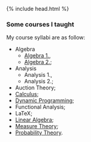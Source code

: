 {% include head.html %}
### Some courses I taught
My course syllabi are as follow:
- Algebra
  - [Algebra 1.](/algebra-1),
  - [Algebra 2.](/algebra-2);
- Analysis
  - Analysis 1.,
  - Analysis 2.;
- Auction Theory;
- [Calculus](/calculus);
- [Dynamic Programming](/dinamikusprogramozas);
- Functional Analysis;
- LaTeX;
- [Linear Algebra](/linear-algebra);
- [Measure Theory](/mertekelmelet);
- [Probability Theory](/probability).
